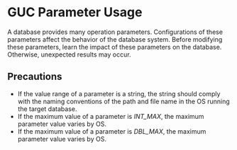 # GUC Parameter Usage<a name="EN-US_TOPIC_0251900920"></a>

A database provides many operation parameters. Configurations of these parameters affect the behavior of the database system. Before modifying these parameters, learn the impact of these parameters on the database. Otherwise, unexpected results may occur.

## Precautions<a name="en-us_topic_0242371482_en-us_topic_0237124692_en-us_topic_0059779143_s21ff61fb8a134b0b8a75db30979590c6"></a>

-   If the value range of a parameter is a string, the string should comply with the naming conventions of the path and file name in the OS running the target database.
-   If the maximum value of a parameter is  _INT\_MAX_, the maximum parameter value varies by OS.
-   If the maximum value of a parameter is  _DBL\_MAX_, the maximum parameter value varies by OS.

